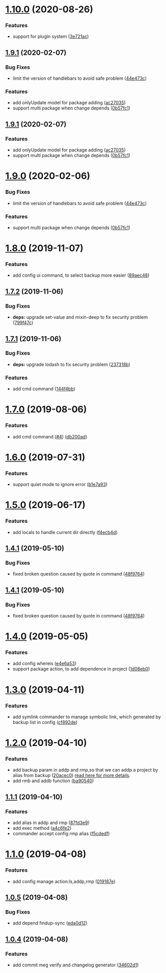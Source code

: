 # [1.10.0](https://github.com/brizer/multi-repo-git/compare/1.9.1...1.10.0) (2020-08-26)


### Features

* support for plugin system ([3e721ac](https://github.com/brizer/multi-repo-git/commit/3e721ac0fae34d822fa4eda9766c66540f08bd24))



## [1.9.1](https://github.com/brizer/multi-repo-git/compare/1.8.0...1.9.1) (2020-02-07)


### Bug Fixes

* limit the version of handlebars to avoid safe problem ([44e473c](https://github.com/brizer/multi-repo-git/commit/44e473c89aea6df65cae9c71e5066432ede7e037))


### Features

* add onlyUpdate model for package adding ([ac27035](https://github.com/brizer/multi-repo-git/commit/ac270352a77162c09894265382b0bd87d15aba95))
* support multi package when change depends ([0b57fc1](https://github.com/brizer/multi-repo-git/commit/0b57fc11292084112bb28942a15c461fcb2a18f9))



## [1.9.1](https://github.com/brizer/multi-repo-git/compare/1.8.0...1.9.1) (2020-02-07)



### Features

* add onlyUpdate model for package adding ([ac27035](https://github.com/brizer/multi-repo-git/commit/ac270352a77162c09894265382b0bd87d15aba95))
* support multi package when change depends ([0b57fc1](https://github.com/brizer/multi-repo-git/commit/0b57fc11292084112bb28942a15c461fcb2a18f9))



# [1.9.0](https://github.com/brizer/multi-repo-git/compare/1.8.0...1.9.0) (2020-02-06)


### Bug Fixes

* limit the version of handlebars to avoid safe problem ([44e473c](https://github.com/brizer/multi-repo-git/commit/44e473c89aea6df65cae9c71e5066432ede7e037))


### Features

* support multi package when change depends ([0b57fc1](https://github.com/brizer/multi-repo-git/commit/0b57fc11292084112bb28942a15c461fcb2a18f9))



# [1.8.0](https://github.com/brizer/multi-repo-git/compare/1.7.2...1.8.0) (2019-11-07)


### Features

* add config ui command, to select backup more easier ([89aec48](https://github.com/brizer/multi-repo-git/commit/89aec48176256468920b6e9bcc81459312e0f139))



## [1.7.2](https://github.com/brizer/multi-repo-git/compare/1.7.1...1.7.2) (2019-11-06)


### Bug Fixes

* **deps:** upgrade set-value and mixin-deep to fix security problem ([799f47c](https://github.com/brizer/multi-repo-git/commit/799f47ce3d3976fc17349cb4f61aefd2f091ad9b))



## [1.7.1](https://github.com/brizer/multi-repo-git/compare/1.7.0...1.7.1) (2019-11-06)


### Bug Fixes

* **deps:** upgrade lodash to fix security problem ([237318b](https://github.com/brizer/multi-repo-git/commit/237318bb4a026def49d8e005b44738066519ae20))


### Features

* add cmd command ([144f4bb](https://github.com/brizer/multi-repo-git/commit/144f4bbbcfd7fa8cfcc0c4e7c294c73825f1ebf4))



# [1.7.0](https://github.com/brizer/multi-repo-git/compare/1.6.0...1.7.0) (2019-08-06)


### Features

* add cmd command ([#4](https://github.com/brizer/multi-repo-git/issues/4)) ([db200ad](https://github.com/brizer/multi-repo-git/commit/db200ad))



# [1.6.0](https://github.com/brizer/multi-repo-git/compare/1.5.0...1.6.0) (2019-07-31)


### Features

* support quiet mode to ignore error ([b1e7a93](https://github.com/brizer/multi-repo-git/commit/b1e7a93))



# [1.5.0](https://github.com/brizer/multi-repo-git/compare/1.4.1...1.5.0) (2019-06-17)


### Features

* add locals to handle current dir directly ([f4ecb4d](https://github.com/brizer/multi-repo-git/commit/f4ecb4d))



## [1.4.1](https://github.com/brizer/multi-repo-git/compare/1.4.0...1.4.1) (2019-05-10)


### Bug Fixes

* fixed broken question caused by quote in command ([48f9764](https://github.com/brizer/multi-repo-git/commit/48f9764))



## [1.4.1](https://github.com/brizer/multi-repo-git/compare/1.4.0...1.4.1) (2019-05-10)


### Bug Fixes

* fixed broken question caused by quote in command ([48f9764](https://github.com/brizer/multi-repo-git/commit/48f9764))



# [1.4.0](https://github.com/brizer/multi-repo-git/compare/1.3.0...1.4.0) (2019-05-05)


### Features

* add config whereis ([e4e6a53](https://github.com/brizer/multi-repo-git/commit/e4e6a53))
* support package action, to add dependence in project ([1d08eb0](https://github.com/brizer/multi-repo-git/commit/1d08eb0))



# [1.3.0](https://github.com/brizer/multi-repo-git/compare/1.1.1...1.3.0) (2019-04-11)


### Features


* add symlink commander to manage symbolic link, which generated by backup list in config ([cf892de](https://github.com/brizer/multi-repo-git/commit/cf892de))





# [1.2.0](https://github.com/brizer/multi-repo-git/compare/1.1.1...1.2.0) (2019-04-10)


### Features

* add backup param in addp and rmp,so that we can addp a project by alias from backup ([20acec0](https://github.com/brizer/multi-repo-git/commit/20acec0)) [read here for more details](docs/backup.md).
* add rmb and addb function ([ba90540](https://github.com/brizer/multi-repo-git/commit/ba90540))



## [1.1.1](https://github.com/brizer/multi-repo-git/compare/1.1.0...1.1.1) (2019-04-10)


### Features

* add alias in addp and rmp ([87fd3e9](https://github.com/brizer/multi-repo-git/commit/87fd3e9))
* add exec method ([a4c6fe2](https://github.com/brizer/multi-repo-git/commit/a4c6fe2))
* commander accept config rmp alias ([f5cdedf](https://github.com/brizer/multi-repo-git/commit/f5cdedf))



# [1.1.0](https://github.com/brizer/multi-repo-git/compare/1.0.5...1.1.0) (2019-04-08)


### Features

* add config manage action:ls,addp,rmp ([019187e](https://github.com/brizer/multi-repo-git/commit/019187e))




## [1.0.5](https://github.com/brizer/multi-repo-git/compare/1.0.4...1.0.5) (2019-04-08)


### Bug Fixes

* add depend findup-sync ([eda0d12](https://github.com/brizer/multi-repo-git/commit/eda0d12))



## [1.0.4](https://github.com/brizer/multi-repo-git/compare/34602d1...1.0.4) (2019-04-08)


### Features

* add commit meg verify and changelog generator ([34602d1](https://github.com/brizer/multi-repo-git/commit/34602d1))




